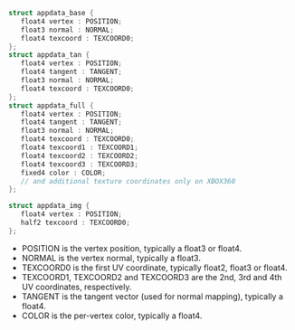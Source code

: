    ```glsl
   struct appdata_base {
      float4 vertex : POSITION;
      float3 normal : NORMAL;
      float4 texcoord : TEXCOORD0;
   };
   struct appdata_tan {
      float4 vertex : POSITION;
      float4 tangent : TANGENT;
      float3 normal : NORMAL;
      float4 texcoord : TEXCOORD0;
   };
   struct appdata_full {
      float4 vertex : POSITION;
      float4 tangent : TANGENT;
      float3 normal : NORMAL;
      float4 texcoord : TEXCOORD0;
      float4 texcoord1 : TEXCOORD1;
      float4 texcoord2 : TEXCOORD2;
      float4 texcoord3 : TEXCOORD3;
      fixed4 color : COLOR;
      // and additional texture coordinates only on XBOX360
   };

   struct appdata_img {
      float4 vertex : POSITION;
      half2 texcoord : TEXCOORD0;
   };
   ```

- POSITION is the vertex position, typically a float3 or float4.
- NORMAL is the vertex normal, typically a float3.
- TEXCOORD0 is the first UV coordinate, typically float2, float3 or float4.
- TEXCOORD1, TEXCOORD2 and TEXCOORD3 are the 2nd, 3rd and 4th UV coordinates, respectively.
- TANGENT is the tangent vector (used for normal mapping), typically a float4.
- COLOR is the per-vertex color, typically a float4.
